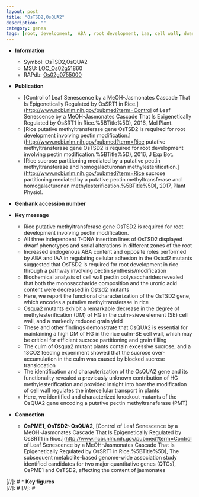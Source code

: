 ```yaml
---
layout: post
title: "OsTSD2,OsQUA2"
description: ""
category: genes
tags: [root, development,  ABA , root development, iaa, cell wall, dwarf, methyltransferase, IAA, ABA, grain, grain yield, yield, culm, grain filling, sucrose]
---
```


* **Information**  
    + Symbol: OsTSD2,OsQUA2  
    + MSU: [LOC_Os02g51860](http://rice.plantbiology.msu.edu/cgi-bin/ORF_infopage.cgi?orf=LOC_Os02g51860)  
    + RAPdb: [Os02g0755000](http://rapdb.dna.affrc.go.jp/viewer/gbrowse_details/irgsp1?name=Os02g0755000)  

* **Publication**  
    + [Control of Leaf Senescence by a MeOH-Jasmonates Cascade That Is Epigenetically Regulated by OsSRT1 in Rice.](http://www.ncbi.nlm.nih.gov/pubmed?term=Control of Leaf Senescence by a MeOH-Jasmonates Cascade That Is Epigenetically Regulated by OsSRT1 in Rice.%5BTitle%5D), 2016, Mol Plant.
    + [Rice putative methyltransferase gene OsTSD2 is required for root development involving pectin modification.](http://www.ncbi.nlm.nih.gov/pubmed?term=Rice putative methyltransferase gene OsTSD2 is required for root development involving pectin modification.%5BTitle%5D), 2016, J Exp Bot.
    + [Rice sucrose partitioning mediated by a putative pectin methyltransferase and homogalacturonan methylesterification.](http://www.ncbi.nlm.nih.gov/pubmed?term=Rice sucrose partitioning mediated by a putative pectin methyltransferase and homogalacturonan methylesterification.%5BTitle%5D), 2017, Plant Physiol.

* **Genbank accession number**  

* **Key message**  
    + Rice putative methyltransferase gene OsTSD2 is required for root development involving pectin modification.
    + All three independent T-DNA insertion lines of OsTSD2 displayed dwarf phenotypes and serial alterations in different zones of the root
    + Increased endogenous ABA content and opposite roles performed by ABA and IAA in regulating cellular adhesion in the Ostsd2 mutants suggested that OsTSD2 is required for root development in rice through a pathway involving pectin synthesis/modification
    + Biochemical analysis of cell wall pectin polysaccharides revealed that both the monosaccharide composition and the uronic acid content were decreased in Ostsd2 mutants
    + Here, we report the functional characterization of the OsTSD2 gene, which encodes a putative methyltransferase in rice
    + Osqua2 mutants exhibit a remarkable decrease in the degree of methylesterification (DM) of HG in the culm-sieve element (SE) cell wall, and a markedly reduced grain yield
    + These and other findings demonstrate that OsQUA2 is essential for maintaining a high DM of HG in the rice culm-SE cell wall, which may be critical for efficient sucrose partitioning and grain filling
    + The culm of Osqua2 mutant plants contain excessive sucrose, and a 13CO2 feeding experiment showed that the sucrose over-accumulation in the culm was caused by blocked sucrose translocation
    + The identification and characterization of the OsQUA2 gene and its functionality revealed a previously unknown contribution of HG methylesterification and provided insight into how the modification of cell wall regulates the intercellular transport in plants
    + Here, we identified and characterized knockout mutants of the OsQUA2 gene encoding a putative pectin methyltransferase (PMT)

* **Connection**  
    + __OsPME1__, __OsTSD2~OsQUA2__, [Control of Leaf Senescence by a MeOH-Jasmonates Cascade That Is Epigenetically Regulated by OsSRT1 in Rice.](http://www.ncbi.nlm.nih.gov/pubmed?term=Control of Leaf Senescence by a MeOH-Jasmonates Cascade That Is Epigenetically Regulated by OsSRT1 in Rice.%5BTitle%5D), The subsequent metabolite-based genome-wide association study identified candidates for two major quantitative genes (QTGs), OsPME1 and OsTSD2, affecting the content of jasmonates

[//]: # * **Key figures**  
[//]: # 
[//]: # 
